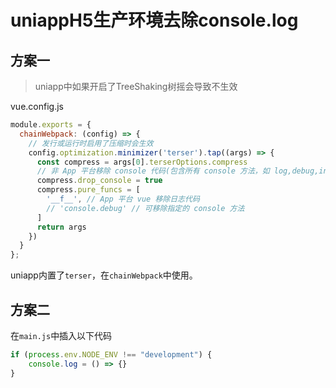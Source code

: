 # uniappH5生产环境去除console.log

## 方案一

> uniapp中如果开启了TreeShaking树摇会导致不生效

vue.config.js 

```js
module.exports = {
  chainWebpack: (config) => {
    // 发行或运行时启用了压缩时会生效
    config.optimization.minimizer('terser').tap((args) => {
      const compress = args[0].terserOptions.compress
      // 非 App 平台移除 console 代码(包含所有 console 方法，如 log,debug,info...)
      compress.drop_console = true
      compress.pure_funcs = [
        '__f__', // App 平台 vue 移除日志代码
        // 'console.debug' // 可移除指定的 console 方法
      ]
      return args
    })
  }
};
```

uniapp内置了`terser`，在`chainWebpack`中使用。



## 方案二

在`main.js`中插入以下代码

```js
if (process.env.NODE_ENV !== "development") {  
    console.log = () => {}  
}  
```

